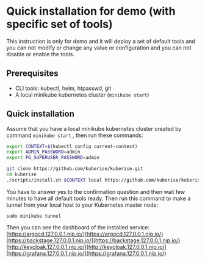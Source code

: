 # Quick installation for demo  (with specific set of tools)


This instruction is only for demo and it will deploy a set of default tools and you can not modify or change any value or configuration and you can not disable or enable the tools.
## Prerequisites

- CLI tools: kubectl, helm, htpasswd, git
- A local minikube kubernetes cluster (`minikube start`)

## Quick installation

Assume that you have a local minikube kubernetes cluster created by command `minikube start` , then run these commands:

```sh
export CONTEXT=$(kubectl config current-context)
export ADMIN_PASSWORD=admin
export PG_SUPERUSER_PASSWORD=admin

git clone https://github.com/kuberise/kuberise.git
cd kuberise
./scripts/install.sh $CONTEXT local https://github.com/kuberise/kuberise.git main
```

You have to answer yes to the confirmation question and then wait few minutes to have all default tools ready. Then run this command to make a tunnel from your local host to your Kubernetes master node:

```shell
sudo minikube tunnel
```

Then you can see the dashboard of the installed service:
[https://argocd.127.0.0.1.nip.io/](https://argocd.127.0.0.1.nip.io/)
[https://backstage.127.0.0.1.nip.io/](https://backstage.127.0.0.1.nip.io/)
[http://keycloak.127.0.0.1.nip.io/](http://keycloak.127.0.0.1.nip.io/)
[https://grafana.127.0.0.1.nip.io/](https://grafana.127.0.0.1.nip.io/)
